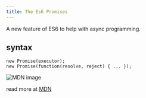 ```yaml
---
title: The Es6 Promises
---
```

A new feature of ES6 to help with async programming.

## syntax

    new Promise(executor);
    new Promise(function(resolve, reject) { ... });

![MDN image](//discourse-user-assets.s3.amazonaws.com/original/2X/8/803d67f7e823e9e50b55debaa82bb661543d2ddc.png)

read more at <a href='https://developer.mozilla.org/en-US/docs/Web/JavaScript/Reference/Global_Objects/Promise' target='_blank' rel='nofollow'>MDN</a>
